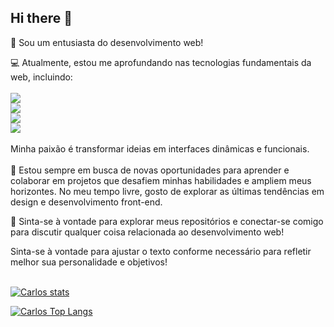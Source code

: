 ## Hi there 👋

🌟 Sou um entusiasta do desenvolvimento web!

💻 Atualmente, estou me aprofundando nas tecnologias fundamentais da web, incluindo: <br> <br> <img src="https://img.shields.io/badge/HTML5-E34F26?style=for-the-badge&logo=html5&logoColor=white"> <br> <img src="https://img.shields.io/badge/CSS3-1572B6?style=for-the-badge&logo=css3&logoColor=white"> <br> <img src="https://img.shields.io/badge/JavaScript-F7DF1E?style=for-the-badge&logo=javascript&logoColor=black"> <br> <img src="https://img.shields.io/badge/React-20232A?style=for-the-badge&logo=react&logoColor=61DAFB"> <br><br> Minha paixão é transformar ideias em interfaces dinâmicas e funcionais.<br><br>
🚀 Estou sempre em busca de novas oportunidades para aprender e colaborar em projetos que desafiem minhas habilidades e ampliem meus horizontes. No meu tempo livre, gosto de explorar as últimas tendências em design e desenvolvimento front-end.

🔗 Sinta-se à vontade para explorar meus repositórios e conectar-se comigo para discutir qualquer coisa relacionada ao desenvolvimento web!

Sinta-se à vontade para ajustar o texto conforme necessário para refletir melhor sua personalidade e objetivos! <br> <br>







[![Carlos stats](https://github-readme-stats.vercel.app/api?username=carlosbrnet)](https://github.com/anuraghazra/github-readme-stats)

[![Carlos Top Langs](https://github-readme-stats.vercel.app/api/top-langs/?username=carlosbrnet)](https://github.com/anuraghazra/github-readme-stats)
